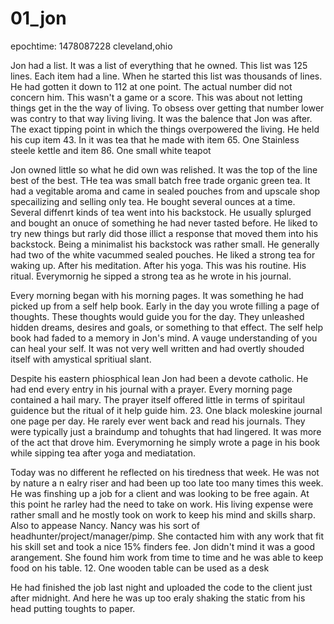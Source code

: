 # 01_jon

epochtime: 1478087228 cleveland,ohio

Jon had a list. It was a list of everything that he owned. This list was 125 lines. Each item had a line. When he started this list was thousands of lines. He had gotten it down to 112 at one point. The actual number did not concern him. This wasn't a game or a score. This was about not letting things get in the the way of living. To obsess over getting that number lower was contry to that way living living. It was the balence that Jon was after. The exact tipping point in which the things overpowered the living. He held his cup item 43. In it was tea that he made with item
65. One Stainless steele kettle
and item
86. One small white teapot

Jon owned little so what he did own was relished. It was the top of the line best of the best. THe tea was small batch free trade organic green tea. It had a vegitable aroma and came in sealed pouches from and upscale shop specailizing and selling only tea. He bought several ounces at a time. Several diffenrt kinds of tea went into his backstock. He usually splurged and bought an onuce of something he had never tasted before. He liked to try new things but rarly did those illict a response that moved them into his backstock. Being a minimalist his backstock was rather small. He generally had two of the white vacummed sealed pouches. He liked a strong tea for waking up. After his meditation. After his yoga. This was his routine. His ritual. Everymornig he sipped a strong tea as he wrote in his journal.

Every morning began with his morning pages. It was something he had picked up from a self help book. Early in the day you wrote filling a page of thoughts. These thoughts would guide you for the day. They unleashed hidden dreams, desires and goals, or something to that effect. The self help book had faded to a memory in Jon's mind. A vauge understanding of you can heal your self. It was not very well written and had overtly shouded itself with amystical spritiual slant.

Despite his eastern phiosphical lean Jon had been a devote catholic. He had end every entry in his journal with a prayer. Every morning page contained a hail mary. The prayer itself offered little in terms of spiritaul guidence but the ritual of it help guide him.
23. One black moleskine journal one page per day.
He rarely ever went back and read his journals. They were typically just a braindump and tohughts that had lingered. It was more of the act that drove him. Everymorning he simply wrote a page in his book while sipping tea after yoga and mediatation.

Today was no different he reflected on his tiredness that week. He was not by nature a n ealry riser and had been up too late too many times this week. He was finshing up a job for a client and was looking to be free again. At this point he rarley had the need to take on work. His living expense were rather small and he mostly took on work to keep his mind and skills sharp. Also to appease Nancy. Nancy was his sort of headhunter/project/manager/pimp. She contacted him with any work that fit his skill set and took a nice 15% finders fee. Jon didn't mind it was a good arangement. She found him work from time to time and he was able to keep food on his table.
12. One wooden table can be used as a desk

He had finished the job last night and uploaded the code to the client just after midnight. And here he was up too eraly shaking the static from his head putting toughts to paper.
